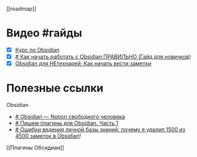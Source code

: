 
[[roadmap]]
# Видео #гайды
- [x] [Курс по Obsidian](https://youtube.com/playlist?list=PLeDR6lYFEHWEUxwSA8OplPLvk50DCVraH&si=FT1yc9RA_jsWSUJJ)
- [x] [# Как начать работать с Obsidian ПРАВИЛЬНО (Гайд для новичков)](https://youtu.be/iZQQvj7yt_o?si=vLrOl1f1zUs9ju9F)
- [x] [Obsidian для НЕтехнарей: Как начать вести заметки](https://www.youtube.com/watch?v=zYlDnmlo39Q)
# Полезные ссылки
Obsidian 
- [# Obsidian — Notion свободного человека](https://habr.com/ru/companies/ozonbank/articles/838990/) 
- [# Пишем плагины для Obsidian. Часть 1](https://habr.com/ru/articles/861230/) 
- [# Ошибки ведения личной базы знаний: почему я удалил 1500 из 4500 заметок в Obsidian](https://habr.com/ru/articles/820669/)!


[[Плагины Обсидиан]]





